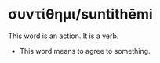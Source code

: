 # συντίθημι/suntithēmi
This word is an action. It is a verb.
* This word means to agree to something.
